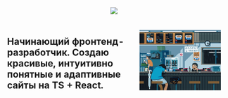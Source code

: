 <div align="center">
  <img src="https://skillicons.dev/icons?i=html,css,js,ts,bootstrap,react,vercel,nodejs,npm,express,mongodb,git,github,figma" />
  
  <table style="border: 1px solid transparent; border-collapse: collapse;">
    <tr>
      <td width="60%" align="left" style="border: 1px solid transparent;">
        <h2>Начинающий фронтенд-разработчик. Создаю красивые, интуитивно понятные и адаптивные сайты на TS + React.</h2>
      </td>
      <td width="40%" align="center" style="border: 1px solid transparent;">
        <img src="https://github.com/Bogatyrev-Islam/Bogatyrev-Islam/raw/main/гиф%20анимация.gif" alt="Анимация проекта" width="400"/>
      </td>
    </tr>
  </table>
</div>
